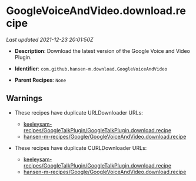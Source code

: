 # GoogleVoiceAndVideo.download.recipe

_Last updated 2021-12-23 20:01:50Z_

- **Description**: Download the latest version of the Google Voice and Video Plugin.

- **Identifier**: `com.github.hansen-m.download.GoogleVoiceAndVideo`

- **Parent Recipes**: `None`


## Warnings

- These recipes have duplicate URLDownloader URLs:
    - [keeleysam-recipes/GoogleTalkPlugin/GoogleTalkPlugin.download.recipe](/autopkg-dupe-tracker/keeleysam-recipes/GoogleTalkPlugin/GoogleTalkPlugin.download.recipe)
    - [hansen-m-recipes/Google/GoogleVoiceAndVideo.download.recipe](/autopkg-dupe-tracker/hansen-m-recipes/Google/GoogleVoiceAndVideo.download.recipe)

- These recipes have duplicate CURLDownloader URLs:
    - [keeleysam-recipes/GoogleTalkPlugin/GoogleTalkPlugin.download.recipe](/autopkg-dupe-tracker/keeleysam-recipes/GoogleTalkPlugin/GoogleTalkPlugin.download.recipe)
    - [hansen-m-recipes/Google/GoogleVoiceAndVideo.download.recipe](/autopkg-dupe-tracker/hansen-m-recipes/Google/GoogleVoiceAndVideo.download.recipe)